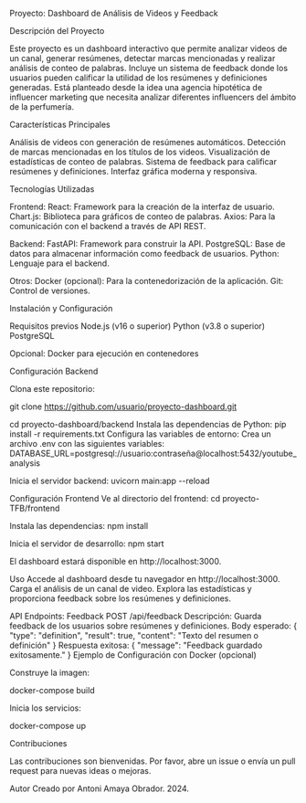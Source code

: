 Proyecto: Dashboard de Análisis de Videos y Feedback


Descripción del Proyecto

Este proyecto es un dashboard interactivo que permite analizar videos de un canal, generar resúmenes, detectar marcas mencionadas y realizar análisis de conteo de palabras. Incluye un sistema de feedback donde los usuarios pueden calificar la utilidad de los resúmenes y definiciones generadas. Está planteado desde la idea una agencia hipotética de influencer marketing que necesita analizar diferentes influencers del ámbito de la perfumería. 

Características Principales

Análisis de videos con generación de resúmenes automáticos.
Detección de marcas mencionadas en los títulos de los videos.
Visualización de estadísticas de conteo de palabras.
Sistema de feedback para calificar resúmenes y definiciones.
Interfaz gráfica moderna y responsiva.


Tecnologías Utilizadas

Frontend:
React: Framework para la creación de la interfaz de usuario.
Chart.js: Biblioteca para gráficos de conteo de palabras.
Axios: Para la comunicación con el backend a través de API REST.

Backend:
FastAPI: Framework para construir la API.
PostgreSQL: Base de datos para almacenar información como feedback de usuarios.
Python: Lenguaje para el backend.

Otros:
Docker (opcional): Para la contenedorización de la aplicación.
Git: Control de versiones.


Instalación y Configuración

Requisitos previos
Node.js (v16 o superior)
Python (v3.8 o superior)
PostgreSQL

Opcional: Docker para ejecución en contenedores


Configuración Backend

Clona este repositorio:

git clone https://github.com/usuario/proyecto-dashboard.git

cd proyecto-dashboard/backend
Instala las dependencias de Python:
pip install -r requirements.txt
Configura las variables de entorno:
Crea un archivo .env con las siguientes variables:
DATABASE_URL=postgresql://usuario:contraseña@localhost:5432/youtube_analysis

Inicia el servidor backend:
uvicorn main:app --reload

Configuración Frontend
Ve al directorio del frontend:
cd proyecto-TFB/frontend

Instala las dependencias:
npm install

Inicia el servidor de desarrollo:
npm start

El dashboard estará disponible en http://localhost:3000.

Uso
Accede al dashboard desde tu navegador en http://localhost:3000.
Carga el análisis de un canal de video.
Explora las estadísticas y proporciona feedback sobre los resúmenes y definiciones.


API Endpoints:
Feedback
POST /api/feedback
Descripción: Guarda feedback de los usuarios sobre resúmenes y definiciones.
Body esperado:
{
  "type": "definition",
  "result": true,
  "content": "Texto del resumen o definición"
}
Respuesta exitosa:
{ "message": "Feedback guardado exitosamente." }
Ejemplo de Configuración con Docker (opcional)


Construye la imagen:

docker-compose build


Inicia los servicios:

docker-compose up


Contribuciones

Las contribuciones son bienvenidas. Por favor, abre un issue o envía un pull request para nuevas ideas o mejoras.

Autor
Creado por Antoni Amaya Obrador. 
2024. 

